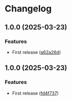 # Changelog

## 1.0.0 (2025-03-23)


### Features

* First release ([a62a26d](https://github.com/artmakh/dxvk-version-mananger/commit/a62a26dda959a95bfd7a8a03a0a6864003204765))

## 1.0.0 (2025-03-23)


### Features

* First release ([fd4f737](https://github.com/artmakh/dxvk-version-mananger/commit/fd4f7371c7b1979631cc2a914d394ea34bcd5bf7))

